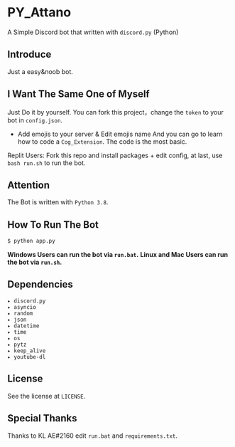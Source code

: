 # PY_Attano
A Simple Discord bot that written with `discord.py` (Python)

## Introduce
Just a easy&noob bot.

## I Want The Same One of Myself 
Just Do it by yourself.
You can fork this project，change the `token` to your bot in `config.json`.
+ Add emojis to your server & Edit emojis name
And you can go to learn how to code a `Cog_Extension`.
The code is the most basic.

Replit Users: Fork this repo and install packages + edit config, at last, use `bash run.sh` to run the bot.

## Attention
The Bot is written with `Python 3.8`.

## How To Run The Bot 
```cmd
$ python app.py
```
**Windows Users can run the bot via `run.bat`.**
**Linux and Mac Users can run the bot via `run.sh`.**
## Dependencies
```
▸ discord.py
▸ asyncio
▸ random
▸ json
▸ datetime
▸ time
▸ os
▸ pytz
▸ keep_alive
▸ youtube-dl
```
## License
See the license at `LICENSE`.

## Special Thanks
Thanks to KL AE#2160 edit `run.bat` and `requirements.txt`.
